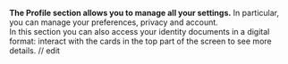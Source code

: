 **The Profile section allows you to manage all your settings.** In particular, you can manage your preferences, privacy and account.  
In this section you can also access your identity documents in a digital format: interact with the cards in the top part of the screen to see more details.
// edit